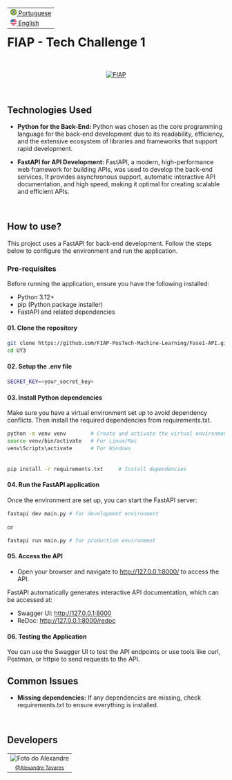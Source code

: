 <table align="right">
 <tr><td><a href="README_PTBR.md"><img src="imgs/brazil.png" height="15"> Portuguese</a></td></tr>
 <tr><td><a href="README.md"><img src="imgs/united-states.png" height="15"> English</a></td></tr>
</table>

# **FIAP - Tech Challenge 1**

<br/>
<p align="center">
  <a href="https://www.fiap.com.br/"><img src="https://upload.wikimedia.org/wikipedia/commons/d/d4/Fiap-logo-novo.jpg" width="300" alt="FIAP"></a>
</p>
<br>

## **Technologies Used**

- **Python for the Back-End:** Python was chosen as the core programming language for the back-end development due to its readability, efficiency, and the extensive ecosystem of libraries and frameworks that support rapid development.

- **FastAPI for API Development:** FastAPI, a modern, high-performance web framework for building APIs, was used to develop the back-end services. It provides asynchronous support, automatic interactive API documentation, and high speed, making it optimal for creating scalable and efficient APIs.

<br>

## **How to use?**

This project uses a FastAPI for back-end development. Follow the steps below to configure the environment and run the application.

### **Pre-requisites**
Before running the application, ensure you have the following installed:

- Python 3.12+
- pip (Python package installer)
- FastAPI and related dependencies

#### **01. Clone the repository**

```bash
git clone https://github.com/FIAP-PosTech-Machine-Learning/Fase1-API.git
cd UY3
```

#### **02. Setup the .env file**
```bash
SECRET_KEY=<your_secret_key>
```

#### **03. Install Python dependencies**
Make sure you have a virtual environment set up to avoid dependency conflicts. Then install the required dependencies from requirements.txt.
```bash
python -m venv venv        # Create and activate the virtual environment
source venv/bin/activate   # For Linux/Mac
venv\Scripts\activate      # For Windows
```

```bash

pip install -r requirements.txt     # Install dependencies
```

#### **04. Run the FastAPI application**
Once the environment are set up, you can start the FastAPI server:
```bash
fastapi dev main.py # for development environment
```
or
```bash
fastapi run main.py # for production environment
```

#### **05. Access the API**

- Open your browser and navigate to http://127.0.0.1:8000/ to access the API.

FastAPI automatically generates interactive API documentation, which can be accessed at:
- Swagger UI: http://127.0.0.1:8000
- ReDoc: http://127.0.0.1:8000/redoc

#### **06. Testing the Application**
You can use the Swagger UI to test the API endpoints or use tools like curl, Postman, or httpie to send requests to the API.

## Common Issues
- **Missing dependencies:** If any dependencies are missing, check requirements.txt to ensure everything is installed.
<br>

## **Developers**

<table border="0" align="center">
  <tr>
  <td align="center">
      <img src="https://avatars.githubusercontent.com/u/71346377?v=4" width="160px" alt="Foto do Alexandre"/><br>
      <sub>
        <a href="https://www.github.com/alexandre-tvrs">@Alexandre Tavares</a>
      </sub>
    </td>
  </tr>
</table>

